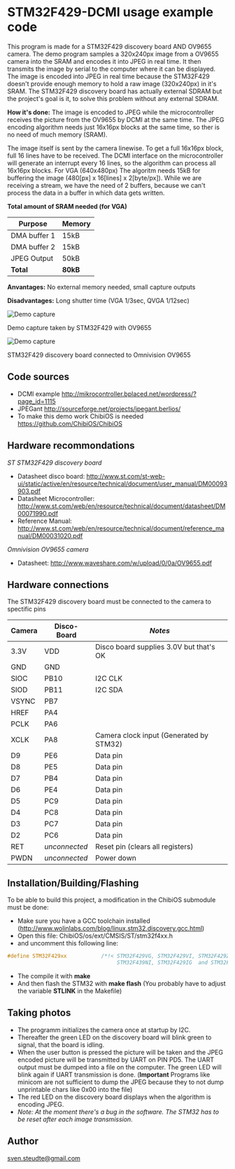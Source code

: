 # STM32F429-DCMI usage example code

This program is made for a STM32F429 discovery board AND OV9655 camera. The demo program samples a 320x240px image from a OV9655 camera into the SRAM and encodes it into JPEG in real time. It then transmits the image by serial to the computer where it can be displayed. The image is encoded into JPEG in real time because the STM32F429 doesn't provide enough memory to hold a raw image (320x240px) in it's SRAM. The STM32F429 discovery board has actually external SDRAM but the project's goal is it, to solve this problem without any external SDRAM.

**How it's done:** The image is encoded to JPEG while the microcontroller receives the picture from the OV9655 by DCMI at the same time. The JPEG encoding algorithm needs just 16x16px blocks at the same time, so ther is no need of much memory (SRAM).

The image itself is sent by the camera linewise. To get a full 16x16px block, full 16 lines have to be received. The DCMI interface on the microcontroller will generate an interrupt every 16 lines, so the algorithm can process all 16x16px blocks. For VGA (640x480px) The algoritm needs 15kB for buffering the image (480[px] x 16[lines] x 2[byte/px]). While we are receiving a stream, we have the need of 2 buffers, because we can't process the data in a buffer in which data gets written.

**Total amount of SRAM needed (for VGA)**

Purpose      | Memory
------------ | ------
DMA buffer 1 | 15kB
DMA buffer 2 | 15kB
JPEG Output  | 50kB
**Total**    | **80kB**


**Anvantages:** No external memory needed, small capture outputs

**Disadvantages:** Long shutter time (VGA 1/3sec, QVGA 1/12sec)


![Demo capture](https://raw.githubusercontent.com/DL7AD/STM32F429-DCMI/master/example.jpg)

Demo capture taken by STM32F429 with OV9655

![Demo capture](https://github.com/DL7AD/STM32F429-DCMI/blob/master/stm32f4_ov9655.jpg)

STM32F429 discovery board connected to Omnivision OV9655


Code sources
------------
- DCMI example http://mikrocontroller.bplaced.net/wordpress/?page_id=1115
- JPEGant http://sourceforge.net/projects/jpegant.berlios/
- To make this demo work ChibiOS is needed https://github.com/ChibiOS/ChibiOS

Hardware recommondations
------------------------
*ST STM32F429 discovery board*
- Datasheet disco board: http://www.st.com/st-web-ui/static/active/en/resource/technical/document/user_manual/DM00093903.pdf
- Datasheet Microcontroller: http://www.st.com/web/en/resource/technical/document/datasheet/DM00071990.pdf
- Reference Manual: http://www.st.com/web/en/resource/technical/document/reference_manual/DM00031020.pdf

*Omnivision OV9655 camera*
- Datasheet: http://www.waveshare.com/w/upload/0/0a/OV9655.pdf

Hardware connections
--------------------
The STM32F429 discovery board must be connected to the camera to spectific pins

Camera | Disco-Board   | _Notes_
------ | ------------- | -------
3.3V   | VDD           | Disco board supplies 3.0V but that's OK
GND    | GND           |
SIOC   | PB10          | I2C CLK
SIOD   | PB11          | I2C SDA
VSYNC  | PB7           |
HREF   | PA4           |
PCLK   | PA6           |
XCLK   | PA8           | Camera clock input (Generated by STM32)
D9     | PE6           | Data pin
D8     | PE5           | Data pin
D7     | PB4           | Data pin
D6     | PE4           | Data pin
D5     | PC9           | Data pin
D4     | PC8           | Data pin
D3     | PC7           | Data pin
D2     | PC6           | Data pin
RET    | _unconnected_ | Reset pin (clears all registers)
PWDN   | _unconnected_ | Power down

Installation/Building/Flashing
------------------------------
To be able to build this project, a modification in the ChibiOS submodule must be done:
- Make sure you have a GCC toolchain installed (http://www.wolinlabs.com/blog/linux.stm32.discovery.gcc.html)
- Open this file: ChibiOS/os/ext/CMSIS/ST/stm32f4xx.h
- and uncomment this following line:
```c
#define STM32F429xx           /*!< STM32F429VG, STM32F429VI, STM32F429ZG, STM32F429ZI, STM32F429BG, STM32F429BI, STM32F429NG, 
                                   STM32F439NI, STM32F429IG  and STM32F429II Devices */
```
- The compile it with **make**
- And then flash the STM32 with **make flash** (You probably have to adjust the variable **STLINK** in the Makefile)

Taking photos
-------------
- The programm initializes the camera once at startup by I2C.
- Thereafter the green LED on the discovery board will blink green to signal, that the board is idling.
- When the user button is pressed the picture will be taken and the JPEG encoded picture will be transmitted by UART on PIN PD5. The UART output must be dumped into a file on the computer. The green LED will blink again if UART transmission is done. (**Important** Programs like minicom are not sufficient to dump the JPEG because they to not dump unprintable chars like 0x00 into the file)
- The red LED on the discovery board displays when the algorithm is encoding JPEG.
- _Note: At the moment there's a bug in the software. The STM32 has to be reset after each image transmission._

Author
------
sven.steudte@gmail.com
